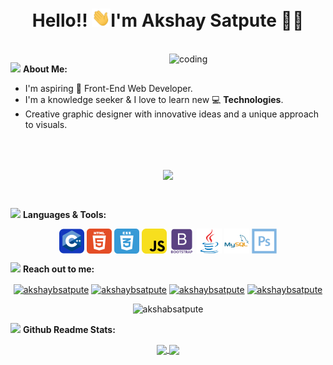 <h1 align="center">Hello!! <img src="icons/wave.gif" alt="waving hand" width="30px">I'm Akshay Satpute 🎯️🚀️</h1>

</br>
<img align="right" alt="coding" width="250" src="https://media.giphy.com/media/XcXx0WlV7L9cMKhA6G/giphy.gif">

<img src="https://media.giphy.com/media/WUlplcMpOCEmTGBtBW/giphy.gif" width="40"> **About Me:**

- I'm aspiring 🔭️ Front-End Web Developer.
- I'm a knowledge seeker & I love to learn new 💻 **Technologies**.
- Creative graphic designer with innovative ideas and a unique approach to visuals.

</br>
</br>
<p align="center">
   <img align="center" src="https://github-readme-streak-stats.herokuapp.com/?user=akshaybsatpute&theme=radical&hide_border=true"/>
</p>

</br>

<img src="https://media.giphy.com/media/j2pOGeGYKe2xCCKwfi/giphy.gif" width="40"> **Languages & Tools:**

<p align="center">
 <img align="center" src="icons/c++.svg" width="40" height="40" alt="c++"/>
 <img align="center" src="icons/html.svg" width="40" height="40"  alt="html"/>
 <img align="center" src="icons/css.svg" width="40" height="40" alt="Terminal"/>
 <img align="center" src="icons/javascript.svg" width="40" height="40" alt="Terminal"/>
 <img align="center" src="icons/bootstrap.svg" width="40" height="40" alt="bootstrap"/>
 <img align="center" src="icons/java.svg" width="40" height="40" alt="java"/>
  <img align="center" src="icons/mysql.svg" width="40" height="40" alt="mysql"/>
  <img align="center" src="icons/photoshop.svg" width="40" height="40" alt="photoshop"/>
</p>

<img src="https://media.giphy.com/media/LnQjpWaON8nhr21vNW/giphy.gif" width="40"> **Reach out to me:**

<p align="center">
<a href="https://linkedin.com/in/akshaybsatpute" target="blank"><img align="center" src="https://img.shields.io/badge/-LinkedIn-0e76a8?style=flat-square&logo=Linkedin&logoColor=white" alt="akshaybsatpute" /></a>
<a href="https://github.com/akshaybsatpute" target="blank"><img align="center" src="https://img.shields.io/badge/Website-3b5998?style=flat-square&logo=google-chrome&logoColor=white" alt="akshaybsatpute" /></a>
<a href="https://twitter.com/akshaysatpute_" target="blank"><img align="center" src="https://img.shields.io/badge/-Twitter-00acee?style=flat-square&logo=Twitter&logoColor=white" alt="akshaybsatpute" /></a>
<a href="mailto:akshaysatpute2580@gmail.com" target="blank"><img align="center" src="https://img.shields.io/badge/-Gmail-EA4335?style=flat-square&logo=Gmail&logoColor=white" alt="akshaybsatpute" /></a>
</p>

<p align="center"> <img src="https://komarev.com/ghpvc/?username=akshaybsatpute&label=Visitors&color=0088cc&style=flat-square" alt="akshabsatpute" /> </p>

<img src="https://media.giphy.com/media/ZCN6F3FAkwsyOGU2RS/giphy.gif" width="40"> **Github Readme Stats:**
</br>
<p align="center">
  <a href="https://github.com/akshaybsatpute">
   <img width="430" align="center" src="https://github-readme-stats.vercel.app/api?username=akshaybsatpute&show_icons=true&theme=radical&count_private=true">
  </a>
  <a href="https://github.com/akshaybsatpute/github-readme-stats">
    <img align="center" src="https://github-readme-stats.anuraghazra1.vercel.app/api/top-langs/?username=akshaybsatpute&layout=compact&theme=radical&langs_count=6" />
  </a>
 </p>
